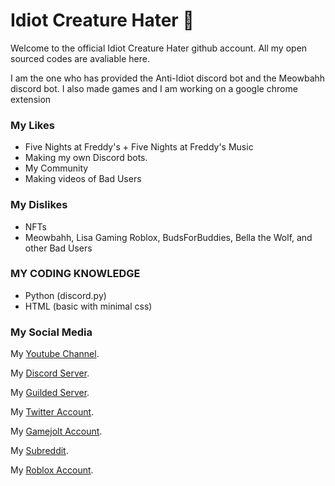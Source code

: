 # Idiot Creature Hater 👋

Welcome to the official Idiot Creature Hater github account. All my open sourced codes are avaliable here.

I am the one who has provided the Anti-Idiot discord bot and the Meowbahh discord bot. I also made games and I am working on a google chrome extension

### My Likes

- Five Nights at Freddy's + Five Nights at Freddy's Music
- Making my own Discord bots.
- My Community
- Making videos of Bad Users

### My Dislikes

- NFTs
- Meowbahh, Lisa Gaming Roblox, BudsForBuddies, Bella the Wolf, and other Bad Users

### MY CODING KNOWLEDGE

- Python (discord.py)
- HTML (basic with minimal css)

### My Social Media

My [Youtube Channel](https://www.youtube.com/channel/UCBW8ynz9ZOs21dzacjJNdGA).

My [Discord Server](https://discord.com/invite/nVs4rCNwyc).

My [Guilded Server](https://www.guilded.gg/i/kQ6RXQAp).

My [Twitter Account](https://twitter.com/BadUserHater).

My [Gamejolt Account](https://gamejolt.com/@IdiotCreatureHater).

My [Subreddit](https://www.reddit.com/r/BadUserHaters/).

My [Roblox Account](https://www.roblox.com/users/3436135747/profile).